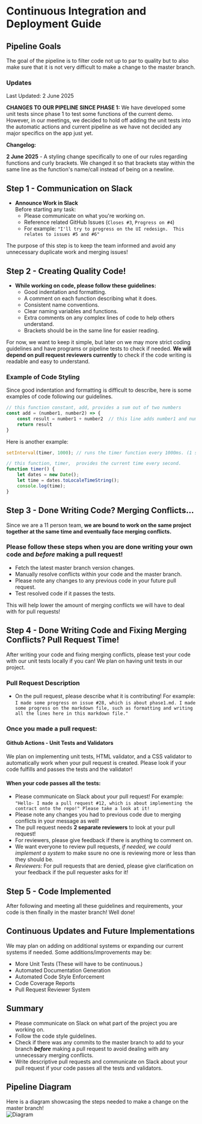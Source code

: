 
# Continuous Integration and Deployment Guide

## Pipeline Goals  
The goal of the pipeline is to filter code not up to par to quality but to also make sure that it is not very difficult to make a change to the master branch.

### Updates

Last Updated: 2 June 2025  

**CHANGES TO OUR PIPELINE SINCE PHASE 1:**
We have developed some unit tests since phase 1 to test some functions of the current demo. However, in our meetings, we decided to hold off adding the unit tests into the automatic actions and current pipeline as we have not decided any major specifics on the app just yet. 

**Changelog:**

**2 June 2025** - A styling change specifically to one of our rules regarding functions and curly brackets. We changed it so that brackets stay within the same line as the function's name/call instead of being on a newline.



## Step 1 - Communication on Slack
- **Announce Work in Slack**  
    Before starting any task:
    - Please communicate on what you're working on.
  - Reference related GitHub Issues (`Closes #3`, `Progress on #4`)
  - For example:
    `"I'll try to progress on the UI redesign.  This relates to issues #5 and #6"`  

The purpose of this step is to keep the team informed and avoid any unnecessary duplicate work and merging issues!

## Step 2 - Creating Quality Code!  

- **While working on code, please follow these guidelines:**  
    - Good indentation and formatting.
    - A comment on each function describing what it does.
    - Consistent name conventions.
    - Clear naming variables and functions.
    - Extra comments on any complex lines of code to help others understand.
    - Brackets should be in the same line for easier reading.

For now, we want to keep it simple, but later on we may more strict coding guidelines and have programs or pipeline tests to check if needed. **We will depend on pull request reviewers currently** to check if the code writing is readable and easy to understand.

### Example of Code Styling
Since good indentation and formatting is difficult to describe, here is some examples of code following our guidelines.

``` JavaScript
// this function constant, add, provides a sum out of two numbers
const add = (number1, number2) => {
    const result = number1 + number2  // this line adds number1 and number2 to make the sum
    return result
}
```

Here is another example:
``` JavaScript
setInterval(timer, 1000); // runs the timer function every 1000ms. (1 second)

// this function, timer,  provides the current time every second.
function timer() {
    let dates = new Date();
    let time = dates.toLocaleTimeString(); 
    console.log(time);
} 
```

## Step 3 - Done Writing Code? Merging Conflicts...  

Since we are a 11 person team, **we are bound to work on the same project together at the same time and eventually face merging conflicts.**

### Please follow these steps when you are done writing your own code and ***before*** making a pull request!

- Fetch the latest master branch version changes.
- Manually resolve conflicts within your code and the master branch.
- Please note any changes to any previous code in your future pull request.
- Test resolved code if it passes the tests.

This will help lower the amount of merging conflicts we will have to deal with for pull requests!

## Step 4 - Done Writing Code and Fixing Merging Conflicts? Pull Request Time!  

After writing your code and fixing merging conflicts, please test your code with our unit tests locally if you can! We plan on having unit tests in our project. 

### Pull Request Description
- On the pull request, please describe what it is contributing! For example: `I made some progress on issue #28, which is about phase1.md. I made some progress on the markdown file, such as formatting and writing all the lines here in this markdown file."`

### Once you made a pull request:

#### Github Actions - Unit Tests and Validators
We plan on implementing unit tests, HTML validator, and a CSS validator to automatically work when your pull request is created. Please look if your code fulfills and passes the tests and the validator!

#### When your code passes all the tests:

- Please communicate on Slack about your pull request! For example: `"Hello- I made a pull request #12, which is about implementing the contract onto the repo!" Please take a look at it!`
- Please note any changes you had to previous code due to merging conflicts in your message as well!
- The pull request needs **2 separate reviewers** to look at your pull request! 
- For reviewers, please give feedback if there is anything to comment on. 
- We want everyone to review pull requests, *if needed, we could implement a system* to make ssure no one is reviewing more or less than they should be.  
- *Reviewers:* For pull requests that are denied, please give clarification on your feedback if the pull requester asks for it!  

## Step 5 - Code Implemented
After following and meeting all these guidelines and requirements, your code is then finally in the master branch! Well done! 

## Continuous Updates and Future Implementations 
We may plan on adding on additional systems or expanding our current systems if needed. Some additions/improvements may be:
- More Unit Tests (These will have to be continuous.)
- Automated Documentation Generation
- Automated Code Style Enforcement
- Code Coverage Reports
- Pull Request Reviewer System


## Summary 
- Please communicate on Slack on what part of the project you are working on.  
- Follow the code style guidelines.  
- Check if there was any commits to the master branch to add to your branch ***before*** making a pull request to avoid dealing with any unnecessary merging conflicts. 
- Write descriptive pull requests and communicate on Slack about your pull request if your code passes all the tests and validators.  

## Pipeline Diagram
Here is a diagram showcasing the steps needed to make a change on the master branch!  
![Diagram](phase1.drawio.png)


